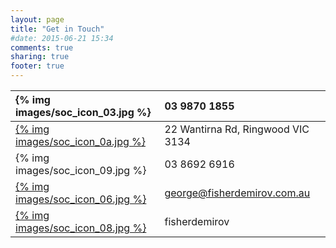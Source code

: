 ```yaml
---
layout: page
title: "Get in Touch"
#date: 2015-06-21 15:34
comments: true
sharing: true
footer: true
---
```

<!--
#| Left align | Right align | Center align |
#|:-----------|------------:|:------------:|
-->
| {% img images/soc_icon_03.jpg %}     |   03 9870 1855 |
|:---------------------|:-------------------------|
| <a href="https://maps.google.com.au/maps?q=22+Wantirna+Rd,+Ringwood+VIC+3134&hl=en&sll=-37.860283,145.079616&sspn=1.335766,2.271423&hnear=22+Wantirna+Rd,+Ringwood+Victoria+3134&t=m&z=16" target="_blank">{% img images/soc_icon_0a.jpg %}</a>     |  22 Wantirna Rd, Ringwood VIC 3134 |
| {% img images/soc_icon_09.jpg %}|  03 8692 6916 |
| <a href="mailto:george@fisherdemirov.com.au" target="_blank">{% img images/soc_icon_06.jpg %}</a>|  george@fisherdemirov.com.au |
| <a href="https://www.facebook.com/fisherdemirov" target="_blank">{% img images/soc_icon_08.jpg %}</a>| fisherdemirov |
